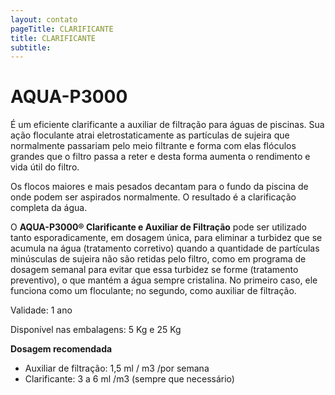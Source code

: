 ```yaml
---
layout: contato
pageTitle: CLARIFICANTE
title: CLARIFICANTE
subtitle: 
---
```


# **AQUA-P3000**

É um eficiente clarificante a auxiliar de filtração para águas de piscinas. Sua ação floculante atrai eletrostaticamente as partículas de sujeira que normalmente passariam pelo meio filtrante e forma com elas flóculos grandes que o filtro passa a reter e desta forma aumenta o rendimento e vida útil do filtro. 

Os flocos maiores e mais pesados decantam para o fundo da piscina de onde podem ser aspirados normalmente. O resultado é a clarificação completa da água. 

O **AQUA-P3000® Clarificante e Auxiliar de Filtração** pode ser utilizado tanto esporadicamente, em dosagem única, para eliminar a turbidez que se acumula na água (tratamento corretivo) quando a quantidade de partículas minúsculas de sujeira não são retidas pelo filtro, como em programa de dosagem semanal para evitar que essa turbidez se forme (tratamento preventivo), o que mantém a água sempre cristalina. No primeiro caso, ele funciona como um floculante; no segundo, como auxiliar de filtração.

Validade: 1 ano 

Disponível nas embalagens: 5 Kg e 25 Kg

**Dosagem recomendada**

- Auxiliar de filtração: 1,5 ml / m3 /por semana
- Clarificante: 3 a 6 ml /m3 (sempre que necessário)

